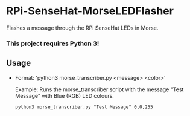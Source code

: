 # RPi-SenseHat-MorseLEDFlasher
Flashes a message through the RPi SenseHat LEDs in Morse.

### This project requires Python 3!

## Usage
- Format: 'python3 morse_transcriber.py \<message> \<color>'
  
  Example: Runs the morse_transcriber script with the message "Test Message" with Blue (RGB) LED colours.
  ```
  python3 morse_transcriber.py "Test Message" 0,0,255
  ```
